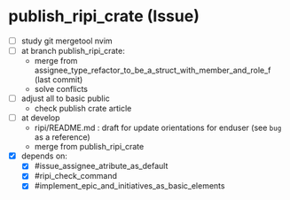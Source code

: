 # publish_ripi_crate (Issue)

- [ ] study git mergetool nvim
- [ ] at branch publish_ripi_crate:
    - merge from assignee_type_refactor_to_be_a_struct_with_member_and_role_f (last commit)
    - solve conflicts
- [ ] adjust all to basic public
    - check publish crate article
- [ ] at develop
    - ripi/README.md : draft for update orientations for enduser (see `bug` as a reference)
    - merge from publish_ripi_crate
- [x] depends on:
    - [x] #issue_assignee_atribute_as_default
    - [x] #ripi_check_command
    - [x] #implement_epic_and_initiatives_as_basic_elements
